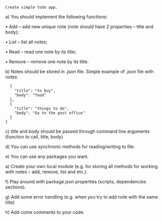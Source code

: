 	Create simple todo app.
a)	You should implement the following functions:

•	Add – add new unique note (note should have 2 properties – title and body);

•	List – list all notes;

•	Read – read one note by its title;

•	Remove – remove one note by its title.

b)	Notes should be stored in .json file. 
Simple example of .json file with notes:
```[
  {
    "title": "to buy",
    "body": "food"
  },
  {
    "title": "things to do",
    "body": "Go to the post office"
  }
]
```

c)	title and body  should be passed through command line arguments (function to call, title, body)

d)	You can use synchronic methods for reading/writing to file.

e)	You can use any packages you want.

a)	Create your own local module (e.g. for storing all methods for working with notes – add, remove, list and etc.).

f)	Play around with package.json properties (scripts, dependencies sections).

g)	Add some error handling (e.g. when you try to add note with the same title)

h)	Add come comments to your code.


